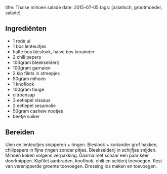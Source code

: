 title: Thaise mihoen salade
date: 2015-07-05
tags: [aziatisch, grootmoeder, salade]

## Ingrediënten
- 1 rode ui
- 1 bos lenteuitjes
- halfe bos bieslook, halve bos korainder
- 2 chili pepers
- 100gram bleekselderij
- 100gram garnalen
- 2 kip filets in streepjes
- 50gram mihoen
- 1 knoflook
- 100gram tauge
- citroensap
- 3 eetlepel vissaus
- 2 eetlepel sesamolie
- 50gram cashew nootjes
- beetje suiker

## Bereiden
Uien en lenteuitjes snipperen + ringen. Bieslook + koriander grof hakken, chilipepers in fijne ringen zonder pitjes. Bleekselderij in schijfjes snijden. Mihoen koken volgens verpakking. Daarna met schaar een paar keer doorknippen.
Kipfilet aanbraden, knoflook, chili en selderij toevoegen. Rest van versnipperde groente toevoegen. Dressing los maken en toevoegen. 


